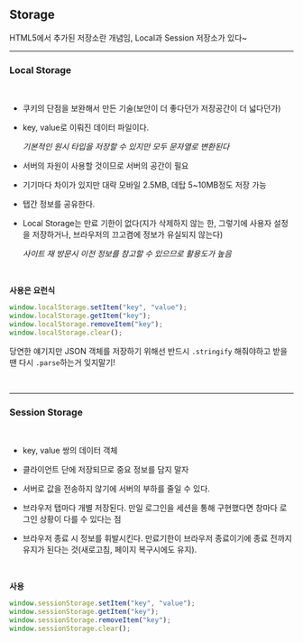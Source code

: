 ## Storage

HTML5에서 추가된 저장소란 개념임, Local과 Session 저장소가 있다~

---

### Local Storage

<br>

- 쿠키의 단점을 보완해서 만든 기술(보안이 더 좋다던가 저장공간이 더 넓다던가)

- key, value로 이뤄진 데이터 파일이다.

  _기본적인 원시 타입을 저장할 수 있지만 모두 문자열로 변환된다_

- 서버의 자원이 사용할 것이므로 서버의 공간이 필요

- 기기마다 차이가 있지만 대략 모바일 2.5MB, 데탑 5~10MB정도 저장 가능

- 탭간 정보를 공유한다.

- Local Storage는 만료 기한이 없다(지가 삭제하지 않는 한, 그렇기에 사용자 설정을 저장하거나, 브라우저의 끄고켬에 정보가 유실되지 않는다)

  _사이트 재 방문시 이전 정보를 참고할 수 있으므로 활용도가 높음_

<br>

**사용은 요런식**

```js
window.localStorage.setItem("key", "value");
window.localStorage.getItem("key");
window.localStorage.removeItem("key");
window.localStorage.clear();
```

당연한 얘기지만 JSON 객체를 저장하기 위해선 반드시 `.stringify` 해줘야하고 받을땐 다시 `.parse`하는거 잊지말기!

<br>

---

### Session Storage

<br>

- key, value 쌍의 데이터 객체

- 클라이언트 단에 저장되므로 중요 정보를 담지 말자

- 서버로 값을 전송하지 않기에 서버의 부하를 줄일 수 있다.

- 브라우저 탭마다 개별 저장된다. 만일 로그인을 세션을 통해 구현했다면 창마다 로그인 상황이 다를 수 있다는 점

- 브라우저 종료 시 정보를 휘발시킨다. 만료기한이 브라우저 종료이기에 종료 전까지 유지가 된다는 것(새로고침, 페이지 복구시에도 유지).

<br>

**사용**

```js
window.sessionStorage.setItem("key", "value");
window.sessionStorage.getItem("key");
window.sessionStorage.removeItem("key");
window.sessionStorage.clear();
```
